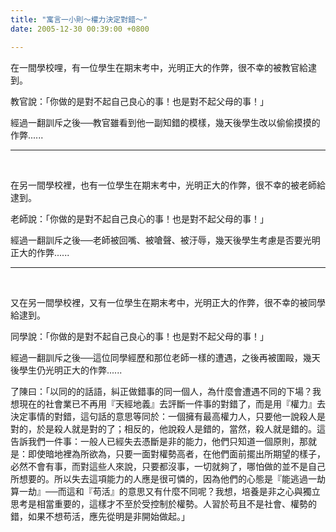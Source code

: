```yaml
---
title: "寓言一小則～權力決定對錯～"
date: 2005-12-30 00:39:00 +0800

---
```


<p>在一間學校哩，有一位學生在期末考中，光明正大的作弊，很不幸的被教官給逮到。</p><p>教官說：「你做的是對不起自己良心的事！也是對不起父母的事！」</p><p>經過一翻訓斥之後──教官雖看到他一副知錯的模樣，幾天後學生改以偷偷摸摸的作弊......</p><hr /><p>&nbsp;</p><p>在另一間學校裡，也有一位學生在期末考中，光明正大的作弊，很不幸的被老師給逮到。</p><p>老師說：「你做的是對不起自己良心的事！也是對不起父母的事！」</p><p>經過一翻訓斥之後──老師被回嘴、被嗆聲、被汙辱，幾天後學生考慮是否要光明正大的作弊......</p><hr /><p>&nbsp;</p><p>又在另一間學校裡，又有一位學生在期末考中，光明正大的作弊，很不幸的被同學給逮到。</p><p>同學說：「你做的是對不起自己良心的事！也是對不起父母的事！」</p><p>經過一翻訓斥之後──這位同學經歷和那位老師一樣的遭遇，之後再被圍毆，幾天後學生仍光明正大的作弊......</p><p class="MsoNormal"><span style="font-family: 新細明體;">了陳曰：「以同的的話語，糾正做錯事的同一個人，為什麼會遭遇不同的下場？我想現在的社會業已不再用『天經地義』去評斷一件事的對錯了，而是用『權力』去決定事情的對錯，這句話的意思等同於：一個擁有最高權力人，只要他一說殺人是對的，於是殺人就是對的了；相反的，他說殺人是錯的，當然，殺人就是錯的。這告訴我們一件事：一般人已經失去憑斷是非的能力，他們只知道一個原則，那就是：即使暗地裡為所欲為，只要一面對權勢高者，在他們面前擺出所期望的樣子，必然不會有事，而對這些人來說，只要都沒事，一切就夠了，哪怕做的並不是自己所想要的。所以失去這項能力的人應是很可憐的，因為他們的心態是『能逃過一劫算一劫』──而這和『苟活』的意思又有什麼不同呢？我想，培養是非之心與獨立思考是相當重要的，這樣才不至於受控制於權勢。人習於苟且不是社會、權勢的錯，如果不想苟活，應先從明是非開始做起。」</span></p>

